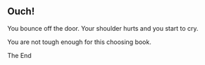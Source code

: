 ## Ouch!

You bounce off the door. Your shoulder hurts and you start to cry.

You are not tough enough for this choosing book.

<div class="end">The End</div>